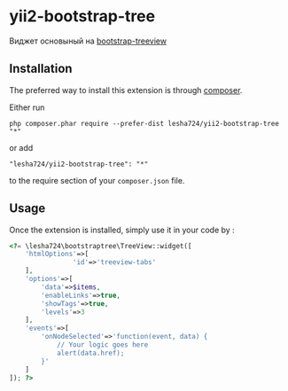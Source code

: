 yii2-bootstrap-tree
===================
Виджет основыный на [bootstrap-treeview](https://github.com/jonmiles/bootstrap-treeview)

Installation
------------

The preferred way to install this extension is through [composer](http://getcomposer.org/download/).

Either run

```
php composer.phar require --prefer-dist lesha724/yii2-bootstrap-tree "*"
```

or add

```
"lesha724/yii2-bootstrap-tree": "*"
```

to the require section of your `composer.json` file.


Usage
-----

Once the extension is installed, simply use it in your code by  :

```php
<?= \lesha724\bootstraptree\TreeView::widget([
    'htmlOptions'=>[
                'id'=>'treeview-tabs'
    ],
    'options'=>[
        'data'=>$items,
        'enableLinks'=>true,
        'showTags'=>true,
        'levels'=>3
    ],
    'events'=>[
        'onNodeSelected'=>'function(event, data) {
            // Your logic goes here
            alert(data.href);
        }'
    ]
]); ?>
```